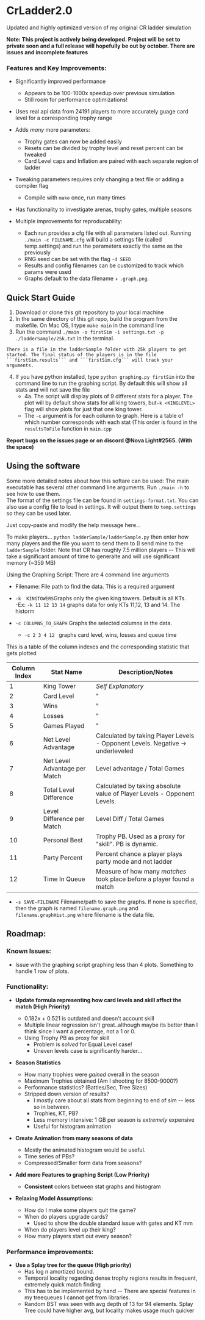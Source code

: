 # CrLadder2.0
Updated and highly optimized version of my original CR ladder simulation

**Note: This project is actively being developed. Project will be set to private soon and a full release will hopefully be out by october. There are issues and incomplete features**

### Features and Key Improvements:

- Significantly improved performance
  - Appears to be 100-1000x speedup over previous simulation
  - Still room for performance optimizations!

- Uses real api data from 24191 players to more accurately guage card level for a corresponding trophy range

- Adds *many* more parameters:
	- Trophy gates can now be added easily
	- Resets can be divided by trophy level and reset percent can be tweaked
	- Card Level caps and Inflation are paired with each separate region of ladder

	   
- Tweaking parameters requires only changing a text file or adding a compiler flag
  - Compile with ```make``` once, run many times
  
- Has functionality to investigate arenas, trophy gates, multiple seasons

- Multiple improvements for reproducability:
    - Each run provides a cfg file with all parameters listed out.  Running ```./main -c FILENAME.cfg``` will build a settings file (called temp.settings) and run the parameters exactly the same as the previously
    - RNG seed can be set with the flag ```-d SEED```
    - Results and config filenames can be customized to track which params were used
    - Graphs default to the data filename + `.graph.png`. 

  
## Quick Start Guide  
  1. Download or clone this git repository to your local machine
  2. In the same directory of this git repo, build the program from the makefile.  On Mac OS, I type ```make main``` in the command line
  3. Run the command ```./main -o firstSim -i settings.txt -p ./ladderSample/25k.txt``` in the terminal. 
  
    There is a file in the ladderSample folder with 25k players to get started. The final status of the players is in the file ```firstSim.results``` and ```firstSim.cfg``` will track your arguments. 
 
 4. If you have python installed, type ```python graphing.py firstSim``` into the command line to run the graphing script.  By default this will show all stats and will not save the file
    - 4a. The script will display plots of 9 different stats for a player.  The plot will by default show stats for all king towers, but```-k <KINGLEVEL>``` flag will show plots for just that one king tower. 
    - The `-c` argument is for each column to graph.  Here is a table of which number corresponds with each stat (This order is found in the `resultsToFile` function in `main.cpp`

 **Report bugs on the issues page or on discord @Nova Light#2565. (With the space)**
 
## Using the software
Some more detailed notes about how this softare can be used: 
The main executable has several other command line arguments. Run ```./main -h``` to see how to use them.  
The format of the settings file can be found in ```settings-format.txt```. You can also use a config file to load in settings. It will output them to ```temp.settings``` so they can be used later. 

Just copy-paste and modify the help message here...

To make players... `python ladderSample/ladderSample.py` then enter how many players and the file you want to send them to (I send mine to the `ladderSample` folder. Note that CR has roughly 7.5 million players -- This will take a significant amount of time to generalte and will use significant memory (~359 MB)


Using the Graphing Script: 
There are 4 command line arguments

- Filename: File path to find the data.  This is a required argument

- `-k  KINGTOWERS`Graphs only the given king towers. Default is all KTs.  
		-Ex: `-k 11 12 13 14` graphs data for only KTs 11,12, 13 and 14.  The historm 
- `-c COLUMNS_TO_GRAPH` Graphs the selected columns in the data. 
	- `-c 2 3 4 12 ` graphs card level, wins, losses and queue time

This is a table of the column indexes and the corresponding statistic that gets plotted

| Column Index | Stat Name | Description/Notes |
| ----------  | --------- | -----------|
| 1 | King Tower| *Self Explanatory*
| 2 | Card Level| "
| 3 | Wins | "
| 4 | Losses| "
| 5 | Games Played| " 
| 6 | Net Level Advantage|Calculated by taking Player Levels - Opponent Levels. Negative -> underleveled|
| 7 | Net Level Advantage per Match| Level advantage / Total Games
| 8 | Total Level Difference| Calculated by taking absolute value of Player Levels - Opponent Levels. 
| 9 | Level Difference per Match| Level Diff / Total Games
| 10 | Personal Best| Trophy PB. Used as a proxy for "skill". PB is dynamic. 
| 11 | Party Percent| Percent chance a player plays party mode and not ladder
| 12 | Time In Queue| Measure of how many *matches* took place before a player found a match|
	
- `-s SAVE-FILENAME` Filename/path to save the graphs.  If none is specified, then the graph is named `filename.graph.png` and `filename.graphHist.png`  where filename is the data file. 

 
## Roadmap: 

### Known Issues: 

- Issue with the graphing script graphing less than 4 plots. Something to handle 1 row of plots. 


### Functionality:

- **Update formula representing how card levels and skill affect the match (High Priority)** 
    - 0.182x + 0.521 is outdated and doesn't account skill
    - Multiple linear regression isn't great..although maybe its better than I think since I want a percentage, not a 1 or 0. 
    - Using Trophy PB as proxy for skill
    	- Problem is *solved* for Equal Level case!
		- Uneven levels case is significantly harder...

- **Season Statistics** 
	-  How many trophies were *gained* overall in the season
	-  Maximum Trophies obtained (Am I shooting for 8500-9000?)
	-  Performance statistics? (Battles/Sec, Tree Sizes)
	-  Stripped down version of results?
		-  I mostly care about all stats from beginning to end of sim -- less so in between. 
		-  Trophies, KT, PB?
		- Less memory intensive: 1 GB per season is *extremely* expensive 
		- Useful for histogram animation 

- **Create Animation from many seasons of data**
	- Mostly the animated histogram would be useful.  
	- Time series of PBs?
	- Compressed/Smaller form data from seasons?

- **Add more Features to graphing Script (Low Priority)** 
	- **Consistent** colors between stat graphs and histogram

- **Relaxing Model Assumptions:**
    - How do I make some players quit the game?
    - When do players upgrade cards? 
    	- Used to show the double standard issue with gates and KT mm
    - When do players level up their king? 
    - How many players start out every season? 
    	
### Performance improvements:

  - **Use a Splay tree for the queue (High priority)**
       - Has log n amortized bound.  
       - Temporal locality regarding dense trophy regions results in frequent, extremely quick match finding
       - This has to be implemented by hand -- There are special features in my treequeues I cannot get from libraries. 
       - Random BST was seen with avg depth of 13 for 94 elements.  Splay Tree could have higher avg, but locality makes usage much quicker
   

  

